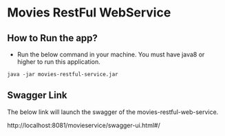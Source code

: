# Movies RestFul WebService

## How to Run the app?

- Run the below command in your machine. You must have java8 or higher to run this application.

```
java -jar movies-restful-service.jar
```

## Swagger Link

The below link will launch the swagger of the movies-restful-web-service.

http://localhost:8081/movieservice/swagger-ui.html#/
